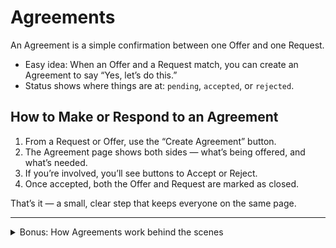 # Agreements

An Agreement is a simple confirmation between one Offer and one Request.

- Easy idea: When an Offer and a Request match, you can create an Agreement to say “Yes, let’s do this.”
- Status shows where things are at: `pending`, `accepted`, or `rejected`.

## How to Make or Respond to an Agreement

1. From a Request or Offer, use the “Create Agreement” button.
2. The Agreement page shows both sides — what’s being offered, and what’s needed.
3. If you’re involved, you’ll see buttons to Accept or Reject.
4. Once accepted, both the Offer and Request are marked as closed.

That’s it — a small, clear step that keeps everyone on the same page.

---

<details>
<summary>Bonus: How Agreements work behind the scenes</summary>

- An Agreement connects `offer_id` and `request_id` and keeps a `status`.
- When status changes, both creators can be notified.
- You can only accept/reject if you’re one of the two participants (or a platform manager).
- The Agreement URL is used in notifications; when you open it, your related notifications are marked as read.
- Routes include member actions: `/agreements/:id/accept` and `/agreements/:id/reject` (POST).
</details>


